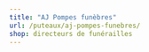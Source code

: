 ```yaml
---
title: "AJ Pompes funèbres"
url: /puteaux/aj-pompes-funebres/
shop: directeurs de funérailles
---
```

